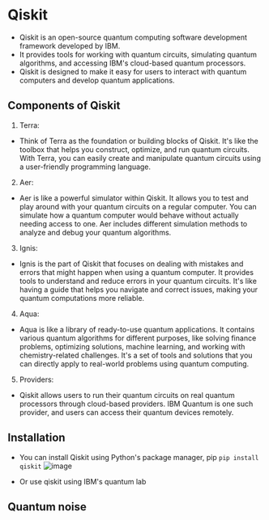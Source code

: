 # Qiskit

* Qiskit is an open-source quantum computing software development framework developed by IBM.
* It provides tools for working with quantum circuits, simulating quantum algorithms, and accessing IBM's cloud-based quantum processors.
* Qiskit is designed to make it easy for users to interact with quantum computers and develop quantum applications.

## Components of Qiskit
1. Terra:
  * Think of Terra as the foundation or building blocks of Qiskit. It's like the toolbox that helps you construct, optimize, and run quantum circuits. With Terra, you can easily create and manipulate quantum circuits using a user-friendly programming language.
2. Aer:
  * Aer is like a powerful simulator within Qiskit. It allows you to test and play around with your quantum circuits on a regular computer. You can simulate how a quantum computer would behave without actually needing access to one. Aer includes different simulation methods to analyze and debug your quantum algorithms.
3. Ignis:
  * Ignis is the part of Qiskit that focuses on dealing with mistakes and errors that might happen when using a quantum computer. It provides tools to understand and reduce errors in your quantum circuits. It's like having a guide that helps you navigate and correct issues, making your quantum computations more reliable.
4. Aqua:
  * Aqua is like a library of ready-to-use quantum applications. It contains various quantum algorithms for different purposes, like solving finance problems, optimizing solutions, machine learning, and working with chemistry-related challenges. It's a set of tools and solutions that you can directly apply to real-world problems using quantum computing.
5. Providers:
  * Qiskit allows users to run their quantum circuits on real quantum processors through cloud-based providers. IBM Quantum is one such provider, and users can access their quantum devices remotely.

## Installation
* You can install Qiskit using Python's package manager, pip
`pip install qiskit`
![image](https://github.com/ani171/quantum/assets/97838595/f2f98271-11fe-4baa-ae43-21a17b944a1a)

* Or use qiskit using IBM's quantum lab

## Quantum noise
